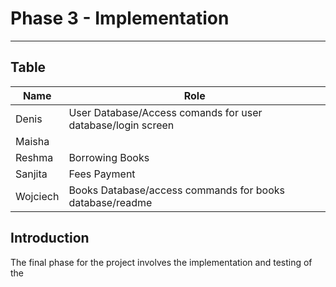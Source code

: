 # Phase 3 - Implementation

---

## Table 

| Name | Role |
| ----------- | ----------- |
| Denis | User Database/Access comands for user database/login screen |
| Maisha |  |
| Reshma | Borrowing Books |
| Sanjita | Fees Payment |
| Wojciech | Books Database/access commands for books database/readme |

## Introduction

The final phase for the project involves the implementation and testing of the 
